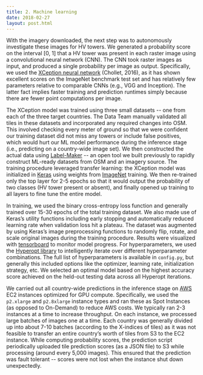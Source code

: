 ```yaml
---
title: 2. Machine learning
date: 2018-02-27
layout: post.html
---
```


With the imagery downloaded, the next step was to autonomously investigate these images for HV towers. We generated a probability score on the interval [0, 1] that a HV tower was present in each raster image using a convolutional neural network (CNN). The CNN took raster images as input, and produced a single probability per image as output. Specifically, we used the [XCeption neural network](https://arxiv.org/abs/1610.02357) (Chollet, 2016), as it has shown excellent scores on the ImageNet benchmark test set and has relatively few parameters relative to comparable CNNs (e.g., VGG and Inception). The latter fact implies faster training and prediction runtimes simply because there are fewer point computations per image.

The XCeption model was trained using three small datasets -- one from each of the three target countries. The Data Team manually validated all tiles in these datasets and incorporated any required changes into OSM. This involved checking every meter of ground so that we were confident our training dataset did not miss any towers or include false positives, which would hurt our ML model performance during the inference stage (i.e., predicting on a country-wide image set). We then constructed the actual data using [Label-Maker](www.github.com/developmentseed/label-maker) -- an open tool we built previously to rapidly construct ML-ready datasets from OSM and an imagery source. The training procedure leveraged transfer learning: the XCeption model was initialized in [Keras](https://keras.io/) using weights from [ImageNet](http://www.image-net.org/) training. We then re-trained only the top layer for 2-5 epochs so that it would output the probability of two classes (HV tower present or absent), and finally opened up training to all layers to fine tune the entire model.

In training, we used the binary cross-entropy loss function and generally trained over 15-30 epochs of the total training dataset. We also made use of Keras’s utility functions including early stopping and automatically reduced learning rate when validation loss hit a plateau. The dataset was augmented by using Keras’s image preprocessing functions to randomly flip, rotate, and scale original images during the training procedure. Results were visualized with [tensorboard](https://github.com/tensorflow/tensorboard) to monitor model progress. For hyperparameters, we used the [Hyperopt library](https://github.com/hyperopt/hyperopt) to intelligently iterate over different hyperparameter combinations. The full list of hyperparameters is available in `config.py`, but generally this included options like the optimizer, learning rate, initialization strategy, etc. We selected an optimal model based on the highest accuracy score achieved on the held-out testing data across all Hyperopt iterations.

We carried out all country-wide predictions in the inference stage on [AWS](https://aws.amazon.com/) EC2 instances optimized for GPU compute. Specifically, we used the `p2.xlarge` and `p2.8xlarge` instance types and ran these as Spot Instances (as opposed to On-Demand) to reduce AWS costs. We typically ran 2-3 instances at a time to increase throughput. On each instance, we processed large batches of images one at a time. Each country was generally divided up into about 7-10 batches (according to the X-indices of tiles) as it was not feasible to transfer an entire country’s worth of tiles from S3 to the EC2 instance. While computing probability scores, the prediction script periodically uploaded tile prediction scores (as a JSON file) to S3 while processing (around every 5,000 images). This ensured that the prediction was fault tolerant -- scores were not lost when the instance shut down unexpectedly.
